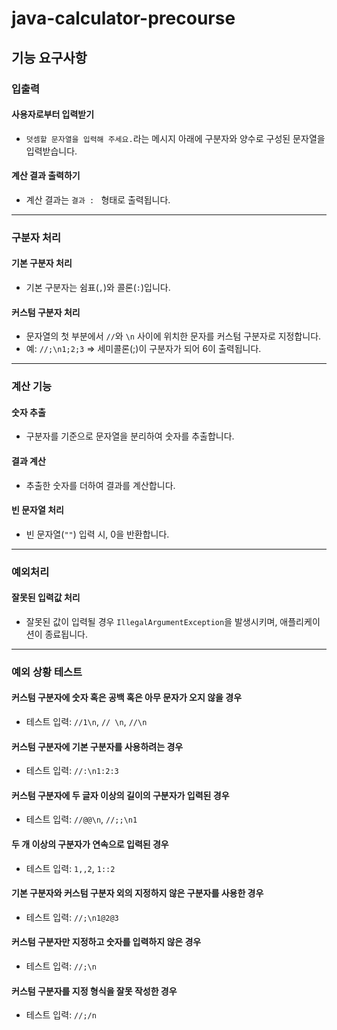 # java-calculator-precourse

## 기능 요구사항

### 입출력

#### 사용자로부터 입력받기

- `덧셈할 문자열을 입력해 주세요.`라는 메시지 아래에 구분자와 양수로 구성된 문자열을 입력받습니다.

#### 계산 결과 출력하기

- 계산 결과는 `결과 : ` 형태로 출력됩니다.

---

### 구분자 처리

#### 기본 구분자 처리

- 기본 구분자는 쉼표(`,`)와 콜론(`:`)입니다.

#### 커스텀 구분자 처리

- 문자열의 첫 부분에서 `//`와 `\n` 사이에 위치한 문자를 커스텀 구분자로 지정합니다.
- 예: `//;\n1;2;3` => 세미콜론(;)이 구분자가 되어 6이 출력됩니다.

---

### 계산 기능

#### 숫자 추출

- 구분자를 기준으로 문자열을 분리하여 숫자를 추출합니다.

#### 결과 계산

- 추출한 숫자를 더하여 결과를 계산합니다.

#### 빈 문자열 처리

- 빈 문자열(`""`) 입력 시, 0을 반환합니다.

---

### 예외처리

#### 잘못된 입력값 처리

- 잘못된 값이 입력될 경우 `IllegalArgumentException`을 발생시키며, 애플리케이션이 종료됩니다.

---

### 예외 상황 테스트

#### 커스텀 구분자에 숫자 혹은 공백 혹은 아무 문자가 오지 않을 경우

- 테스트 입력: `//1\n`, `// \n`, `//\n`

#### 커스텀 구분자에 기본 구분자를 사용하려는 경우

- 테스트 입력: `//:\n1:2:3`

#### 커스텀 구분자에 두 글자 이상의 길이의 구분자가 입력된 경우

- 테스트 입력: `//@@\n`, `//;;\n1`

#### 두 개 이상의 구분자가 연속으로 입력된 경우

- 테스트 입력: `1,,2`, `1::2`

#### 기본 구분자와 커스텀 구분자 외의 지정하지 않은 구분자를 사용한 경우

- 테스트 입력: `//;\n1@2@3`

#### 커스텀 구분자만 지정하고 숫자를 입력하지 않은 경우

- 테스트 입력: `//;\n`

#### 커스텀 구분자를 지정 형식을 잘못 작성한 경우

- 테스트 입력: `//;/n`